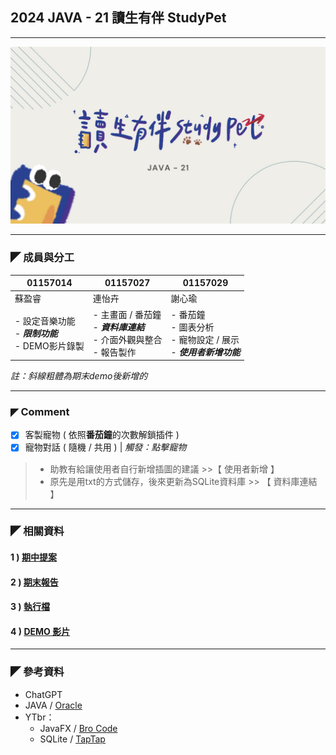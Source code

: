 ## 2024 JAVA - 21 讀生有伴 StudyPet

- - -
![KeyVision.jpg](KeyVision.jpg)
- - -
### ◤ 成員與分工
| 01157014                               | 01157027                                              | 01157029                                            |
|----------------------------------------|-------------------------------------------------------|-----------------------------------------------------|
| 蘇盈睿   |  連怡卉| 謝心瑜          |
| - 設定音樂功能<br/> - ***限制功能***<br/> - DEMO影片錄製 | - 主畫面 / 番茄鐘<br/>- ***資料庫連結***<br/> - 介面外觀與整合 <br/> - 報告製作 | - 番茄鐘<br/> - 圖表分析 <br/>- 寵物設定 / 展示 <br/>- ***使用者新增功能*** |


*註：斜線粗體為期末demo後新增的*
- - -
### ◤ Comment
- [x] 客製寵物 ( 依照**番茄鐘**的次數解鎖插件 )
- [x] 寵物對話 ( 隨機 / 共用 )  |  *觸發：點擊寵物*
> - 助教有給讓使用者自行新增插圖的建議 >>【 使用者新增 】<br/>
> - 原先是用txt的方式儲存，後來更新為SQLite資料庫 >> 【 資料庫連結 】<br/>
- - -
### ◤ 相關資料

####  1 ) [期中提案](https://www.canva.com/design/DAGCfSAW4pQ/xMY6-8v5E4iNK_BbMBxBMw/view?utm_content=DAGCfSAW4pQ&utm_campaign=designshare&utm_medium=link&utm_source=editor)
####  2 ) [期末報告](https://www.canva.com/design/DAGGpcc_enM/xPmbXI4GoXoNIz0eK5WsXQ/view?utm_content=DAGGpcc_enM&utm_campaign=designshare&utm_medium=link&utm_source=editor)
####  3 ) [ 執行檔 ](https://www.youtube.com/watch?v=yH9X6jIbIZI)
####  4 ) [ DEMO 影片 ](https://www.youtube.com/watch?v=yH9X6jIbIZI)

- - -
### ◤ 參考資料
- ChatGPT
- JAVA / [Oracle](https://docs.oracle.com/javase%2Ftutorial%2F/index.html)
- YTbr：
  - JavaFX / [Bro Code](https://www.youtube.com/@BroCodez)
  - SQLite / [TapTap](https://www.youtube.com/@TapTap_196)